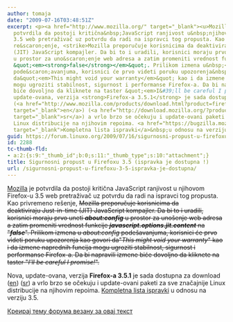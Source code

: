 ```yaml
---
author: tomaja
date: "2009-07-16T03:48:51Z"
excerpt: <p><a href="http://www.mozilla.org/" target="_blank"><u>Mozilla</u></a> je
  potvrdila da postoji kritična&nbsp;JavaScript ranjivost u&nbsp;njihovom Firefox-u
  3.5 web pretraživač uz potvrdu da radi na ispravci tog propusta. Kao privremeno
  re&scaron;enje, <strike>Mozilla preporučuje korisnicima da deaktiviraju&nbsp;Just-in-time
  (JIT) JavaScript kompajler. Da bi to i uradili, korisnici moraju prvo uneti <em><strong>about:config</strong></em>
  u prostor za uno&scaron;enje web adresa a zatim promeniti vrednost funkcije&nbsp;<em><strong>javascript.options.jit.content</strong></em>&nbsp;na
  &quot;<em><strong>false</strong></em>&quot;. Prilikom izmena u&nbsp;<em>about:config</em>
  pode&scaron;avanjuma, korisnici će prvo videti poruku upozorenja&nbsp;kao govori
  da&quot;<em>This might void your warranty</em>&quot; kao i da izmene naprednih funcija
  mogu ugroziti stabilnost, sigurnost i performanse Firefox-a. Da bi napravili izmene
  biće dovoljno da kliknete na taster &quot;<em>I&#39;ll be careful I promise!</em>&quot;.</strike></p><p>Nova,
  update-ovana, verzija <strong>Firefox-a 3.5.1</strong> je sada dostupna za download
  (<a href="http://www.mozilla.com/products/download.html?product=firefox-3.5.1&amp;os=linux&amp;lang=en-US"
  target="_blank">en</a>) (<a href="http://download.mozilla.org/?product=firefox-3.5.1&amp;os=linux&amp;lang=sr"
  target="_blank">sr</a>) a vrlo brzo se očekuju i update-ovani paketi za sve značajnije
  Linux distribucije na njihovim repoima. <a href="https://bugzilla.mozilla.org/buglist.cgi?keywords_type=anywords&amp;keywords=fixed1.9.1.1+verified1.9.1.1"
  target="_blank">Kompletna lista ispravki</a>&nbsp;u odnosu na verziju 3.5.</p>
guid: https://forum.linuxo.org/2009/07/16/sigurnosni-propust-u-firefoxu-3-5-ispravka-je-dostupna/
id: 2288
tc-thumb-fld:
- a:2:{s:9:"_thumb_id";b:0;s:11:"_thumb_type";s:10:"attachment";}
title: Sigurnosni propust u Firefoxu 3.5 (ispravka je dostupna !)
url: /sigurnosni-propust-u-firefoxu-3-5-ispravka-je-dostupna/
---
```

<a href="http://www.mozilla.org/" target="_blank"><u>Mozilla</u></a> je potvrdila da postoji kritična&nbsp;JavaScript ranjivost u&nbsp;njihovom Firefox-u 3.5 web pretraživač uz potvrdu da radi na ispravci tog propusta. Kao privremeno re&scaron;enje, <strike>Mozilla preporučuje korisnicima da deaktiviraju&nbsp;Just-in-time (JIT) JavaScript kompajler. Da bi to i uradili, korisnici moraju prvo uneti _**about:config**_ u prostor za uno&scaron;enje web adresa a zatim promeniti vrednost funkcije&nbsp;_**javascript.options.jit.content**_&nbsp;na "_**false**_". Prilikom izmena u&nbsp;_about:config_ pode&scaron;avanjuma, korisnici će prvo videti poruku upozorenja&nbsp;kao govori da"_This might void your warranty_" kao i da izmene naprednih funcija mogu ugroziti stabilnost, sigurnost i performanse Firefox-a. Da bi napravili izmene biće dovoljno da kliknete na taster "_I'll be careful I promise!_".</strike>

Nova, update-ovana, verzija **Firefox-a 3.5.1** je sada dostupna za download (<a href="http://www.mozilla.com/products/download.html?product=firefox-3.5.1&os=linux&lang=en-US" target="_blank">en</a>) (<a href="http://download.mozilla.org/?product=firefox-3.5.1&os=linux&lang=sr" target="_blank">sr</a>) a vrlo brzo se očekuju i update-ovani paketi za sve značajnije Linux distribucije na njihovim repoima. <a href="https://bugzilla.mozilla.org/buglist.cgi?keywords_type=anywords&keywords=fixed1.9.1.1+verified1.9.1.1" target="_blank">Kompletna lista ispravki</a>&nbsp;u odnosu na verziju 3.5.

<!--break-->

[Креирај тему форума везану за овај текст](https://linuxo.org/nova-tema-na-forumu/?se_pid=2288)